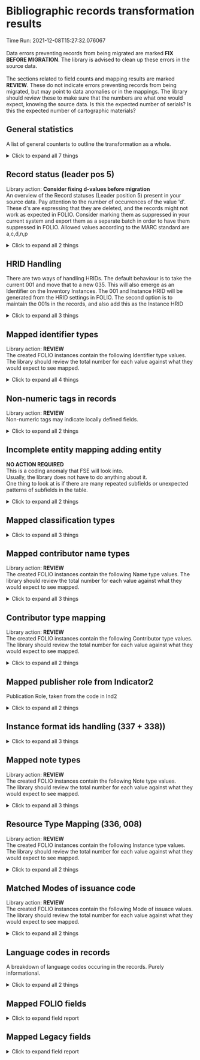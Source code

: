# Bibliographic records transformation results   
Time Run: 2021-12-08T15:27:32.076067   
<br/>Data errors preventing records from being migrated are marked **FIX BEFORE MIGRATION**. The library is advised to clean up these errors in the source data.<br/><br/> The sections related to field counts and mapping results are marked **REVIEW**. These do not indicate errors preventing records from being migrated, but may point to data anomalies or in the mappings. The library should review these to make sure that the numbers are what one would expect, knowing the source data. Is this the expected number of serials? Is this the expected number of cartographic materials?
   
## General statistics    
A list of general counterts to outline the transformation as a whole.    
<details><summary>Click to expand all 7 things</summary>     
   
Measure | Count   
--- | ---:   
Lines written to identifier map | 1   
Records in file before parsing | 2   
Records successfully parsed from MARC21 | 1   
Records successfully transformed into FOLIO objects | 1   
Records with encoding errors - parsing failed | 1   
Total number of Tags processed | 37   
</details>   
   
## Record status (leader pos 5)    
Library action: **Consider fixing d-values before migration**<br/>An overview of the Record statuses (Leader position 5) present in your source data.    Pay attention to the number of occurrences of the value 'd'. These d's are expressing that they are deleted, and the records might not work as expected in FOLIO. Consider marking them as suppressed in your current system and export them as a separate batch in order to have them suppressed in FOLIO. Allowed values according to the MARC standard are a,c,d,n,p    
<details><summary>Click to expand all 2 things</summary>     
   
Measure | Count   
--- | ---:   
n | 1   
</details>   
   
## HRID Handling    
There are two ways of handling HRIDs. The default behaviour is to take the current 001 and move that to a new 035. This will also emerge as an Identifier on the Inventory Instances. The 001 and Instance HRID will be generated from the HRID settings in FOLIO. The second option is to maintain the 001s in the records, and also add this as the Instance HRID    
<details><summary>Click to expand all 3 things</summary>     
   
Measure | Count   
--- | ---:   
Added 035 from 001 | 1   
Created HRID using default settings | 1   
</details>   
   
## Mapped identifier types    
Library action: **REVIEW** <br/>The created FOLIO instances contain the following Identifier type values. The library should review the total number for each value against what they would expect to see mapped.    
<details><summary>Click to expand all 4 things</summary>     
   
Measure | Count   
--- | ---:   
020 -> ISBN | 1   
024 -> Other Standard Identifier | 1   
035 -> System Control Number | 2   
</details>   
   
## Non-numeric tags in records    
Library action: **REVIEW** <br/>Non-numeric tags may indicate locally defined fields.    
<details><summary>Click to expand all 2 things</summary>     
   
Measure | Count   
--- | ---:   
FMT | 1   
</details>   
   
## Incomplete entity mapping adding entity    
**NO ACTION REQUIRED** <br/>This is a coding anomaly that FSE will look into.  <br/>Usually, the library does not have to do anything about it.<br/> One thing to look at is if there are many repeated subfields or unexpected patterns of subfields in the table.    
<details><summary>Click to expand all 2 things</summary>     
   
Measure | Count   
--- | ---:   
020 a:has_value ->>-->> identifiers identifierTypeId:'False' - value:'False'   | 1   
</details>   
   
## Mapped classification types    
    
<details><summary>Click to expand all 3 things</summary>     
   
Measure | Count   
--- | ---:   
Dewey | 1   
LC | 1   
</details>   
   
## Mapped contributor name types    
Library action: **REVIEW** <br/>The created FOLIO instances contain the following Name type values. The library should review the total number for each value against what they would expect to see mapped.    
<details><summary>Click to expand all 3 things</summary>     
   
Measure | Count   
--- | ---:   
100 -> Personal name | 1   
710 -> Corporate name | 1   
</details>   
   
## Contributor type mapping    
Library action: **REVIEW** <br/>The created FOLIO instances contain the following Contributor type values. The library should review the total number for each value against what they would expect to see mapped.    
<details><summary>Click to expand all 2 things</summary>     
   
Measure | Count   
--- | ---:   
Contributor type code Author found for $4 "aut" (aut)) | 1   
</details>   
   
## Mapped publisher role from Indicator2    
Publication Role, taken from the code in Ind2    
<details><summary>Click to expand all 2 things</summary>     
   
Measure | Count   
--- | ---:   
264 ind2 1->Publication | 1   
</details>   
   
## Instance format ids handling (337 + 338))    
    
<details><summary>Click to expand all 3 things</summary>     
   
Measure | Count   
--- | ---:   
Successful match  - "cr"->computer -- online resource | 1   
Successful match  - cr->computer -- online resource | 1   
</details>   
   
## Mapped note types    
Library action: **REVIEW** <br/>The created FOLIO instances contain the following Note type values.  <br/>The library should review the total number for each value against what they would expect to see mapped.    
<details><summary>Click to expand all 3 things</summary>     
   
Measure | Count   
--- | ---:   
505 (Formatted Contents Note) -> Formatted Contents Note | 1   
520 (Summary) -> Summary | 1   
</details>   
   
## Resource Type Mapping (336, 008)    
Library action: **REVIEW** <br/>The created FOLIO instances contain the following Instance type values. The library should review the total number for each value against what they would expect to see mapped.    
<details><summary>Click to expand all 2 things</summary>     
   
Measure | Count   
--- | ---:   
336$b text mapped from txt | 1   
</details>   
   
## Matched Modes of issuance code    
Library action: **REVIEW** <br/>The created FOLIO instances contain the following Mode of issuace values. The library should review the total number for each value against what they would expect to see mapped.    
<details><summary>Click to expand all 2 things</summary>     
   
Measure | Count   
--- | ---:   
single unit -- 9d18a02f-5897-4c31-9106-c9abb5c7ae8b | 1   
</details>   
   
## Language codes in records    
A breakdown of language codes occuring in the records. Purely informational.    
<details><summary>Click to expand all 2 things</summary>     
   
Measure | Count   
--- | ---:   
eng | 1   
</details>   

## Mapped FOLIO fields
<details><summary>Click to expand field report</summary>     

FOLIO Field | Mapped | Unmapped  
--- | --- | ---:  
_version | 0 (0%) | 1  
alternativeTitles | 0 (0%) | 1  
catalogedDate | 0 (0%) | 1  
classifications.classificationNumber | 2 (200%) | 0  
classifications.classificationTypeId | 2 (200%) | 0  
contributors.contributorNameTypeId | 2 (200%) | 0  
contributors.contributorTypeId | 2 (200%) | 0  
contributors.contributorTypeText | 2 (200%) | 0  
contributors.name | 2 (200%) | 0  
contributors.primary | 1 (100%) | 0  
electronicAccess | 0 (0%) | 1  
holdingsRecords2 | 0 (0%) | 1  
hrid | 1 (100%) | 0  
id | 1 (100%) | 0  
identifiers.identifierTypeId | 4 (400%) | 0  
identifiers.value | 4 (400%) | 0  
indexTitle | 1 (100%) | 0  
instanceFormats | 0 (0%) | 1  
instanceTypeId | 1 (100%) | 0  
matchKey | 0 (0%) | 1  
metadata.createdByUserId | 1 (100%) | 0  
metadata.createdDate | 1 (100%) | 0  
metadata.updatedByUserId | 1 (100%) | 0  
metadata.updatedDate | 1 (100%) | 0  
modeOfIssuanceId | 1 (100%) | 0  
natureOfContentTermIds | 0 (0%) | 1  
notes.instanceNoteTypeId | 2 (200%) | 0  
notes.note | 2 (200%) | 0  
previouslyHeld | 0 (0%) | 1  
publication.dateOfPublication | 1 (100%) | 0  
publication.place | 1 (100%) | 0  
publication.publisher | 1 (100%) | 0  
publication.role | 1 (100%) | 0  
publicationFrequency | 0 (0%) | 1  
publicationPeriod | 0 (0%) | 1  
publicationRange | 0 (0%) | 1  
series | 0 (0%) | 1  
source | 1 (100%) | 0  
sourceRecordFormat | 0 (0%) | 1  
statisticalCodeIds | 0 (0%) | 1  
statusId | 0 (0%) | 1  
statusUpdatedDate | 0 (0%) | 1  
tags | 0 (0%) | 1  
title | 1 (100%) | 0  
</details>   

## Mapped Legacy fields
<details><summary>Click to expand field report</summary>     

Legacy Field | Present | Mapped | Unmapped  
--- | --- | --- | ---:  
001 | 1 (100.0%) | 1 (100%) | 0  
003 | 1 (100.0%) | 0 (0%) | 1  
005 | 1 (100.0%) | 0 (0%) | 1  
006 | 1 (100.0%) | 0 (0%) | 1  
007 | 1 (100.0%) | 0 (0%) | 1  
008 | 1 (100.0%) | 1 (100%) | 0  
020 | 1 (100.0%) | 1 (100%) | 0  
024 | 1 (100.0%) | 1 (100%) | 0  
035 | 2 (200.0%) | 2 (200%) | 0  
050 | 1 (100.0%) | 1 (100%) | 0  
082 | 1 (100.0%) | 1 (100%) | 0  
100 | 1 (100.0%) | 1 (100%) | 0  
245 | 1 (100.0%) | 1 (100%) | 0  
250 | 1 (100.0%) | 1 (100%) | 0  
264 | 1 (100.0%) | 1 (100%) | 0  
300 | 1 (100.0%) | 1 (100%) | 0  
336 | 1 (100.0%) | 1 (100%) | 0  
337 | 1 (100.0%) | 0 (0%) | 1  
338 | 1 (100.0%) | 1 (100%) | 0  
347 | 1 (100.0%) | 0 (0%) | 1  
505 | 1 (100.0%) | 1 (100%) | 0  
520 | 1 (100.0%) | 1 (100%) | 0  
650 | 10 (1000.0%) | 10 (1000%) | 0  
655 | 1 (100.0%) | 1 (100%) | 0  
710 | 1 (100.0%) | 1 (100%) | 0  
773 | 1 (100.0%) | 0 (0%) | 1  
FMT | 1 (100.0%) | 0 (0%) | 1  
</details>   
